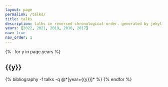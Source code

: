```yaml
---
layout: page
permalink: /talks/
title: talks
description: talks in reversed chronological order. generated by jekyll-scholar.
years: [2022, 2021, 2019, 2018, 2017]
nav: true
nav_order: 1
---
```

<!-- _pages/talks.md -->
<div class="publications">

{%- for y in page.years %}
  <h2 class="year">{{y}}</h2>
  {% bibliography -f talks -q @*[year={{y}}]* %}
{% endfor %}

</div>
